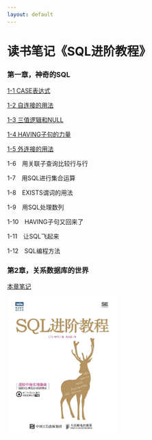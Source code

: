 ```yaml
---
layout: default
---
```


# 读书笔记《SQL进阶教程》

### 第一章，神奇的SQL
[1-1 CASE表达式](./note-advanced-sql-tutorial-chapter1-1.html)

[1-2 自连接的用法](./note-advanced-sql-tutorial-chapter1-2.html)

[1-3 三值逻辑和NULL](./note-advanced-sql-tutorial-chapter1-3.html)

[1-4 HAVING子句的力量](./note-advanced-sql-tutorial-chapter1-4.html)

[1-5 外连接的用法](./note-advanced-sql-tutorial-chapter1-5.html)

1-6　用关联子查询比较行与行

1-7　用SQL进行集合运算

1-8　EXISTS谓词的用法

1-9　用SQL处理数列

1-10　HAVING子句又回来了

1-11　让SQL飞起来

1-12　SQL编程方法

### 第2章，关系数据库的世界
[本章笔记](./note-advanced-sql-tutorial-chapter2.html)

<img src="/images/note-advanced-sql-tutorial.jpg" width="256">
